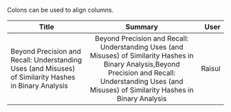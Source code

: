 Colons can be used to align columns.

| Title        | Summary         | User  |
| ------------- |:-------------:| -----:|
| Beyond Precision and Recall: Understanding Uses (and Misuses) of Similarity Hashes in Binary Analysis     | Beyond Precision and Recall: Understanding Uses (and Misuses) of Similarity Hashes in Binary Analysis,Beyond Precision and Recall: Understanding Uses (and Misuses) of Similarity Hashes in Binary Analysis | Raisul |



